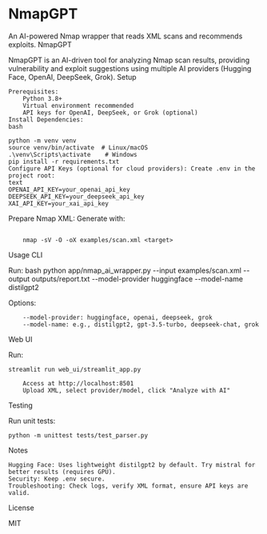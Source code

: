 # NmapGPT

An AI-powered Nmap wrapper that reads XML scans and recommends exploits.
NmapGPT

NmapGPT is an AI-driven tool for analyzing Nmap scan results, providing vulnerability and exploit suggestions using multiple AI providers (Hugging Face, OpenAI, DeepSeek, Grok).
Setup

    Prerequisites:
        Python 3.8+
        Virtual environment recommended
        API keys for OpenAI, DeepSeek, or Grok (optional)
    Install Dependencies:
    bash
```
python -m venv venv
source venv/bin/activate  # Linux/macOS
.\venv\Scripts\activate    # Windows
pip install -r requirements.txt
Configure API Keys (optional for cloud providers): Create .env in the project root:
text
OPENAI_API_KEY=your_openai_api_key
DEEPSEEK_API_KEY=your_deepseek_api_key
XAI_API_KEY=your_xai_api_key
```
Prepare Nmap XML: Generate with:
```

    nmap -sV -O -oX examples/scan.xml <target>
```
Usage
CLI

Run:
bash
python app/nmap_ai_wrapper.py --input examples/scan.xml --output outputs/report.txt --model-provider huggingface --model-name distilgpt2

Options:
```
    --model-provider: huggingface, openai, deepseek, grok
    --model-name: e.g., distilgpt2, gpt-3.5-turbo, deepseek-chat, grok
```
Web UI

Run:
```
streamlit run web_ui/streamlit_app.py

    Access at http://localhost:8501
    Upload XML, select provider/model, click "Analyze with AI"
```

Testing

Run unit tests:
```
python -m unittest tests/test_parser.py
```
Notes

    Hugging Face: Uses lightweight distilgpt2 by default. Try mistral for better results (requires GPU).
    Security: Keep .env secure.
    Troubleshooting: Check logs, verify XML format, ensure API keys are valid.

License

MIT
